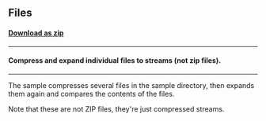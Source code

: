 ## Files
#### [Download as zip](https://grapecity.github.io/DownGit/#/home?url=https://github.com/GrapeCity/ComponentOne-WinForms-Samples/tree/master/NetFramework\Zip\CS\Files)
____
#### Compress and expand individual files to streams (not zip files).
____
The sample compresses several files in the sample directory, then expands them again and compares the contents of the files. 

Note that these are not ZIP files, they're just compressed streams. 